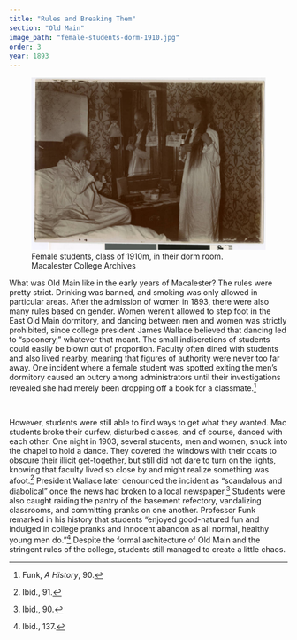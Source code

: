 ```yaml
---
title: "Rules and Breaking Them"
section: "Old Main"
image_path: "female-students-dorm-1910.jpg"
order: 3
year: 1893
---
```


<figure>
   <img src="/images/female-students-dorm-1910.jpg">
   <figcaption>
        Female students, class of 1910m, in their dorm room. Macalester College Archives
   </figcaption>
</figure>

What was Old Main like in the early years of Macalester? The rules were pretty strict. Drinking was banned, and smoking was only allowed in particular areas. After the admission of women in 1893, there were also many rules based on gender. Women weren’t allowed to step foot in the East Old Main dormitory, and dancing between men and women was strictly prohibited, since college president James Wallace believed that dancing led to “spoonery,” whatever that meant. The small indiscretions of students could easily be blown out of proportion. Faculty often dined with students and also lived nearby, meaning that figures of authority were never too far away. One incident where a female student was spotted exiting the men’s dormitory caused an outcry among administrators until their investigations revealed she had merely been dropping off a book for a classmate.[^1] 

<br>

However, students were still able to find ways to get what they wanted. Mac students broke their curfew, disturbed classes, and of course, danced with each other. One night in 1903, several students, men and women, snuck into the chapel to hold a dance. They covered the windows with their coats to obscure their illicit get-together, but still did not dare to turn on the lights, knowing that faculty lived so close by and might realize something was afoot.[^2] President Wallace later denounced the incident as “scandalous and diabolical” once the news had broken to a local newspaper.[^3] Students were also caught raiding the pantry of the basement refectory, vandalizing classrooms, and committing pranks on one another. Professor Funk remarked in his history that students “enjoyed good-natured fun and indulged in college pranks and innocent abandon as all normal, healthy young men do.”[^4] Despite the formal architecture of Old Main and the stringent rules of the college, students still managed to create a little chaos. 


[^1]:
     Funk, _A History_, 90.

[^2]:
     Ibid., 91.

[^3]:
     Ibid., 90.

[^4]:
     Ibid., 137.